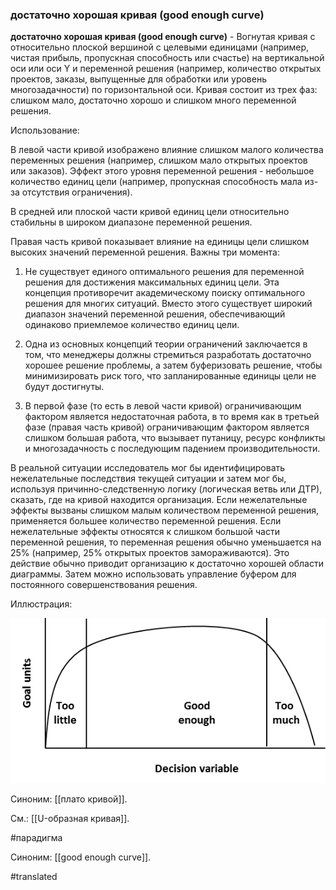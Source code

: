 ### достаточно хорошая кривая (good enough curve)

**достаточно хорошая кривая (good enough curve)** - Вогнутая кривая с относительно плоской вершиной с целевыми единицами (например, чистая прибыль, пропускная способность или счастье) на вертикальной оси или оси Y и переменной решения (например, количество открытых проектов, заказы, выпущенные для обработки или уровень многозадачности) по горизонтальной оси. Кривая состоит из трех фаз: слишком мало, достаточно хорошо и слишком много переменной решения.

Использование:

В левой части кривой изображено влияние слишком малого количества переменных решения (например, слишком мало открытых проектов или заказов). Эффект этого уровня переменной решения - небольшое количество единиц цели (например, пропускная способность мала из-за отсутствия ограничения).

В средней или плоской части кривой единиц цели относительно стабильны в широком диапазоне переменной решения.

Правая часть кривой показывает влияние на единицы цели слишком высоких значений переменной решения. Важны три момента:

1. Не существует единого оптимального решения для переменной решения для достижения максимальных единиц цели. Эта концепция противоречит академическому поиску оптимального решения для многих ситуаций. Вместо этого существует широкий диапазон значений переменной решения, обеспечивающий одинаково приемлемое количество единиц цели.

2. Одна из основных концепций теории ограничений заключается в том, что менеджеры должны стремиться разработать достаточно хорошее решение проблемы, а затем буферизовать решение, чтобы минимизировать риск того, что запланированные единицы цели не будут достигнуты.

3. В первой фазе (то есть в левой части кривой) ограничивающим фактором является недостаточная работа, в то время как в третьей фазе (правая часть кривой) ограничивающим фактором является слишком большая работа, что вызывает путаницу, ресурс конфликты и многозадачность с последующим падением производительности.

В реальной ситуации исследователь мог бы идентифицировать нежелательные последствия текущей ситуации и затем мог бы, используя причинно-следственную логику (логическая ветвь или ДТР), сказать, где на кривой находится организация. Если нежелательные эффекты вызваны слишком малым количеством переменной решения, применяется большее количество переменной решения. Если нежелательные эффекты относятся к слишком большой части переменной решения, то переменная решения обычно уменьшается на 25% (например, 25% открытых проектов замораживаются). Это действие обычно приводит организацию к достаточно хорошей области диаграммы. Затем можно использовать управление буфером для постоянного совершенствования решения.

Иллюстрация:

![](images/image76.png)

Синоним: [[плато кривой]].

См.: [[U-образная кривая]].

#парадигма

Синоним: [[good enough curve]].

#translated
